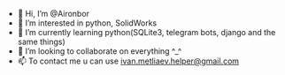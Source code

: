 - 👋 Hi, I’m @Aironbor
- 👀 I’m interested in python, SolidWorks
- 🌱 I’m currently learning python(SQLite3, telegram bots, django and the same things)
- 💞️ I’m looking to collaborate on everything ^_^
- 📫 To contact me u can use ivan.metliaev.helper@gmail.com

<!---
Aironbor/Aironbor is a ✨ special ✨ repository because its `README.md` (this file) appears on your GitHub profile.
You can click the Preview link to take a look at your changes.
--->
